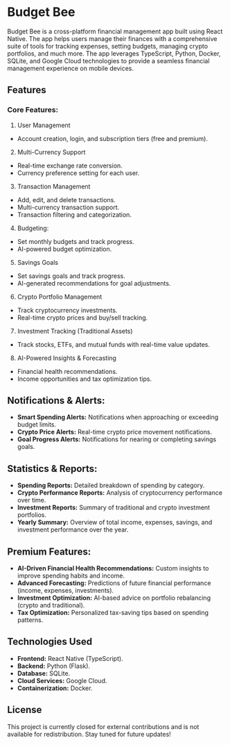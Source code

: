 # Budget Bee

Budget Bee is a cross-platform financial management app built using React Native. The app helps users manage their finances with a comprehensive suite of tools for tracking expenses, setting budgets, managing crypto portfolios, and much more. The app leverages TypeScript, Python, Docker, SQLite, and Google Cloud technologies to provide a seamless financial management experience on mobile devices.

## Features
### Core Features:
1) User Management
  - Account creation, login, and subscription tiers (free and premium).
2) Multi-Currency Support
  - Real-time exchange rate conversion.
  - Currency preference setting for each user.
3) Transaction Management
  - Add, edit, and delete transactions.
  - Multi-currency transaction support.
  - Transaction filtering and categorization.
4) Budgeting:
  - Set monthly budgets and track progress.
  - AI-powered budget optimization.
5) Savings Goals
  - Set savings goals and track progress.
  - AI-generated recommendations for goal adjustments.
6) Crypto Portfolio Management
  - Track cryptocurrency investments.
  - Real-time crypto prices and buy/sell tracking.
7) Investment Tracking (Traditional Assets)
  - Track stocks, ETFs, and mutual funds with real-time value updates.
8) AI-Powered Insights & Forecasting
  - Financial health recommendations.
  - Income opportunities and tax optimization tips.

## Notifications & Alerts:
  - **Smart Spending Alerts:** Notifications when approaching or exceeding budget limits.
  - **Crypto Price Alerts:** Real-time crypto price movement notifications.
  - **Goal Progress Alerts:** Notifications for nearing or completing savings goals.

## Statistics & Reports:
  - **Spending Reports:** Detailed breakdown of spending by category.
  - **Crypto Performance Reports:** Analysis of cryptocurrency performance over time.
  - **Investment Reports:** Summary of traditional and crypto investment portfolios.
  - **Yearly Summary:** Overview of total income, expenses, savings, and investment performance over the year.

## Premium Features: 
  - **AI-Driven Financial Health Recommendations:** Custom insights to improve spending habits and income.
  - **Advanced Forecasting:** Predictions of future financial performance (income, expenses, investments).
  - **Investment Optimization:** AI-based advice on portfolio rebalancing (crypto and traditional).
  - **Tax Optimization:** Personalized tax-saving tips based on spending patterns.

## Technologies Used
  - **Frontend:** React Native (TypeScript).
  - **Backend:** Python (Flask).
  - **Database:** SQLite.
  - **Cloud Services:** Google Cloud.
  - **Containerization:** Docker.

## License
This project is currently closed for external contributions and is not available for redistribution. Stay tuned for future updates!
